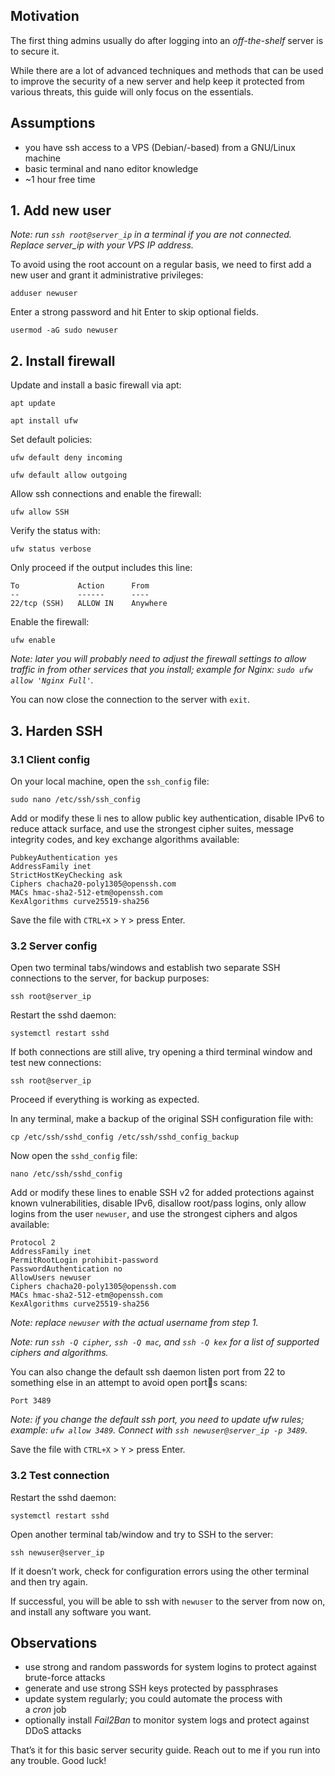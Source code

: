 
## Motivation

The first thing admins usually do after logging into an _off-the-shelf_ server is to secure it.

While there are a lot of advanced techniques and methods that can be used to improve the security of a new server and help keep it protected from various threats, this guide will only focus on the essentials.

## Assumptions

-   you have ssh access to a VPS (Debian/-based) from a GNU/Linux machine
-   basic terminal and nano editor knowledge
-   ~1 hour free time

## 1. Add new user

_Note: run `ssh root@server_ip` in a terminal if you are not connected. Replace server_ip with your VPS IP address._

To avoid using the root account on a regular basis, we need to first add a new user and grant it administrative privileges:

`adduser newuser` 

Enter a strong password and hit Enter to skip optional fields.

`usermod -aG sudo newuser`

## 2. Install firewall

Update and install a basic firewall via apt:

`apt update`

`apt install ufw`

Set default policies:

`ufw default deny incoming`

`ufw default allow outgoing`

Allow ssh connections and enable the firewall:

`ufw allow SSH`

Verify the status with:

`ufw status verbose`

Only proceed if the output includes this line:

```
To             Action      From
--             ------      ----
22/tcp (SSH)   ALLOW IN    Anywhere
```

Enable the firewall:

`ufw enable`

_Note: later you will probably need to adjust the firewall settings to allow traffic in from other services that you install; example for Nginx: `sudo ufw allow 'Nginx Full'`._

You can now close the connection to the server with `exit`.

## 3. Harden SSH

### 3.1 Client config

On your local machine, open the `ssh_config` file:

`sudo nano /etc/ssh/ssh_config`

Add or modify these li nes to allow public key authentication, disable IPv6 to reduce attack surface, and use the strongest cipher suites, message integrity codes, and key exchange algorithms available:

```
PubkeyAuthentication yes
AddressFamily inet
StrictHostKeyChecking ask
Ciphers chacha20-poly1305@openssh.com
MACs hmac-sha2-512-etm@openssh.com
KexAlgorithms curve25519-sha256
```

Save the file with `CTRL+X` > `Y` > press Enter.

### 3.2 Server config

Open two terminal tabs/windows and establish two separate SSH connections to the server, for backup purposes:

`ssh root@server_ip`

Restart the sshd daemon:

`systemctl restart sshd`

If both connections are still alive, try opening a third terminal window and test new connections:

`ssh root@server_ip`

Proceed if everything is working as expected.

In any terminal, make a backup of the original SSH configuration file with:

`cp /etc/ssh/sshd_config /etc/ssh/sshd_config_backup`

Now open the `sshd_config` file:

`nano /etc/ssh/sshd_config`

Add or modify these lines to enable SSH v2 for added protections against known vulnerabilities, disable IPv6, disallow root/pass logins, only allow logins from the user `newuser`, and use the strongest ciphers and algos available:

```
Protocol 2
AddressFamily inet
PermitRootLogin prohibit-password
PasswordAuthentication no
AllowUsers newuser
Ciphers chacha20-poly1305@openssh.com
MACs hmac-sha2-512-etm@openssh.com
KexAlgorithms curve25519-sha256
```

_Note: replace `newuser` with the actual username from step 1._

_Note: run `ssh -Q cipher`, `ssh -Q mac`, and `ssh -Q kex` for a list of supported ciphers and algorithms._

You can also change the default ssh daemon listen port from 22 to something else in an attempt to avoid open ports scans:

`Port 3489`

_Note: if you change the default ssh port, you need to update ufw rules; example: `ufw allow 3489`. Connect with `ssh newuser@server_ip -p 3489`._

Save the file with `CTRL+X` > `Y` > press Enter.

### 3.2 Test connection

Restart the sshd daemon:

`systemctl restart sshd`

Open another terminal tab/window and try to SSH to the server:

`ssh newuser@server_ip`

If it doesn’t work, check for configuration errors using the other terminal and then try again.

If successful, you will be able to ssh with `newuser` to the server from now on, and install any software you want.

## Observations

-   use strong and random passwords for system logins to protect against brute-force attacks
-   generate and use strong SSH keys protected by passphrases
-   update system regularly; you could automate the process with a _cron_ job
-   optionally install _Fail2Ban_ to monitor system logs and protect against DDoS attacks

That’s it for this basic server security guide. Reach out to me if you run into any trouble. Good luck!